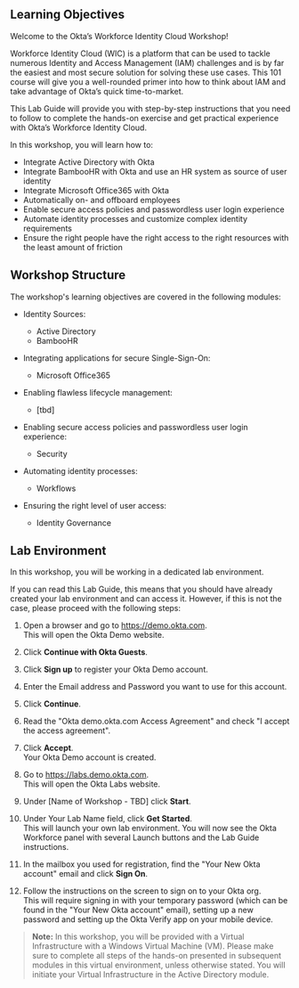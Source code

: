 ## Learning Objectives  

Welcome to the Okta’s Workforce Identity Cloud Workshop!

Workforce Identity Cloud (WIC) is a platform that can be used to tackle numerous Identity and Access Management (IAM) challenges and is by far the easiest and most secure solution for solving these use cases. This 101 course will give you a well-rounded primer into how to think about IAM and take advantage of Okta’s quick time-to-market.

This Lab Guide will provide you with step-by-step instructions that you need to follow to complete the hands-on exercise and get practical experience with Okta’s Workforce Identity Cloud. 

In this workshop, you will learn how to:

- Integrate Active Directory with Okta
- Integrate BambooHR with Okta and use an HR system as source of user identity
- Integrate Microsoft Office365 with Okta
- Automatically on- and offboard employees  
- Enable secure access policies and passwordless user login experience
- Automate identity processes and customize complex identity requirements
- Ensure the right people have the right access to the right resources with the least amount of friction

## Workshop Structure

The workshop's learning objectives are covered in the following modules:  

- Identity Sources:
    - Active Directory
    - BambooHR

- Integrating applications for secure Single-Sign-On:
    - Microsoft Office365

- Enabling flawless lifecycle management:
    - [tbd]

- Enabling secure access policies and passwordless user login experience:
    - Security

- Automating identity processes:
    - Workflows

- Ensuring the right level of user access:
    - Identity Governance  


## Lab Environment

In this workshop, you will be working in a dedicated lab environment.

If you can read this Lab Guide, this means that you should have already created your lab environment and can access it. However, if this is not the case, please proceed with the following steps:

1. Open a browser and go to <https://demo.okta.com>.  
This will open the Okta Demo website. 

2. Click **Continue with Okta Guests**.

3. Click **Sign up** to register your Okta Demo account.

4. Enter the Email address and Password you want to use for this account.

5. Click **Continue**.

6. Read the "Okta demo.okta.com Access Agreement" and check "I accept the access agreement".

7. Click **Accept**.  
Your Okta Demo account is created.

8. Go to <https://labs.demo.okta.com>.  
This will open the Okta Labs website.

9. Under [Name of Workshop - TBD] click **Start**.  

10. Under Your Lab Name field, click **Get Started**.  
This will launch your own lab environment. You will now see the Okta Workforce panel with several Launch buttons and the Lab Guide instructions.

11. In the mailbox you used for registration, find the "Your New Okta account" email and click **Sign On**.  

12. Follow the instructions on the screen to sign on to your Okta org.  
This will require signing in with your temporary password (which can be found in the "Your New Okta account" email), setting up a new password and setting up the Okta Verify app on your mobile device.    

   > **Note:** In this workshop, you will be provided with a Virtual Infrastructure with a Windows Virtual Machine (VM). Please make sure to complete all steps of the hands-on presented in subsequent modules in this virtual environment, unless otherwise stated. You will initiate your Virtual Infrastructure in the Active Directory module.
   >    
